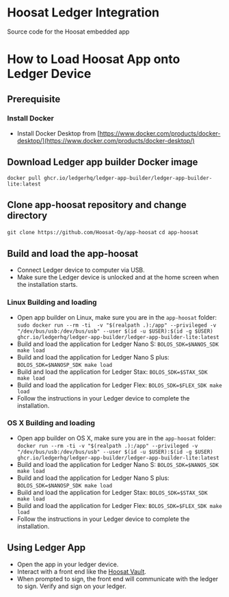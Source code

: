 
# Hoosat Ledger Integration

Source code for the Hoosat embedded app

# How to Load Hoosat App onto Ledger Device

## Prerequisite

### Install Docker

- Install Docker Desktop from [https://www.docker.com/products/docker-desktop/](https://www.docker.com/products/docker-desktop/)

## Download Ledger app builder Docker image

`docker pull ghcr.io/ledgerhq/ledger-app-builder/ledger-app-builder-lite:latest`

## Clone app-hoosat repository and change directory

`git clone https://github.com/Hoosat-Oy/app-hoosat`
`cd app-hoosat`

## Build and load the app-hoosat 

- Connect Ledger device to computer via USB.
- Make sure the Ledger device is unlocked and at the home screen when the installation starts. 

### Linux Building and loading
- Open app builder on Linux, make sure you are in the `app-hoosat` folder:
`sudo docker run --rm -ti  -v "$(realpath .):/app" --privileged -v "/dev/bus/usb:/dev/bus/usb" --user $(id -u $USER):$(id -g $USER) ghcr.io/ledgerhq/ledger-app-builder/ledger-app-builder-lite:latest` 
- Build and load the application for Ledger Nano S:
`BOLOS_SDK=$NANOS_SDK make load`
- Build and load the application for Ledger Nano S plus:
`BOLOS_SDK=$NANOSP_SDK make load`
- Build and load the application for Ledger Stax:
`BOLOS_SDK=$STAX_SDK make load`
- Build and load the application for Ledger Flex:
`BOLOS_SDK=$FLEX_SDK make load`
- Follow the instructions in your Ledger device to complete the installation.

### OS X Building and loading

- Open app builder on OS X, make sure you are in the `app-hoosat` folder:
`docker run --rm -ti -v "$(realpath .):/app" --privileged -v "/dev/bus/usb:/dev/bus/usb" --user $(id -u $USER):$(id -g $USER) ghcr.io/ledgerhq/ledger-app-builder/ledger-app-builder-lite:latest`
- Build and load the application for Ledger Nano S:
`BOLOS_SDK=$NANOS_SDK make load`
- Build and load the application for Ledger Nano S plus:
`BOLOS_SDK=$NANOSP_SDK make load`
- Build and load the application for Ledger Stax:
`BOLOS_SDK=$STAX_SDK make load`
- Build and load the application for Ledger Flex:
`BOLOS_SDK=$FLEX_SDK make load`
- Follow the instructions in your Ledger device to complete the installation.

## Using Ledger App
  
- Open the app in your ledger device.
- Interact with a front end like the [Hoosat Vault](https://vault.hoosat.fi).
- When prompted to sign, the front end will communicate with the ledger to sign. Verify and sign on your ledger.